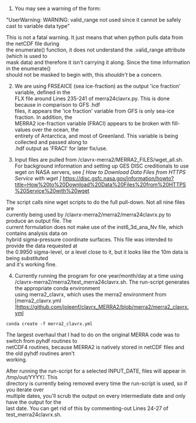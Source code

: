 1. You may see a warning of the form:  
  
"UserWarning: WARNING: valid_range not used since it cannot be safely cast to variable data type"  
  
This is not a fatal warning. It just means that when python pulls data from the netCDF file during  
the enumerate() function, it does not understand the .valid_range attribute (which is used to  
mask data) and therefore it isn't carrying it along. Since the time information in the enumerate()  
should not be masked to begin with, this *shouldn't* be a concern.  
  
2. We are using FRSEAICE (sea ice-fraction) as the output 'ice fraction' variable, defined in the  
FLX file around Lines 235-241 of merra24clavrx.py. This is done because in comparison to GFS .hdf  
files, it appears the 'ice fraction' variable from GFS is only sea-ice fraction. In addition, the  
MERRA2 ice-fraction variable (FRACI) appears to be broken with fill-values over the ocean, the  
entirety of Antarctica, and most of Greenland. This variable is being collected and passed along to  
.hdf output as 'FRACI' for later fix/use.  
  
3. Input files are pulled from /clavrx-merra2/MERRA2_FILES/wget_all.sh.
For background information and setting up GES DISC creditionals to use wget on NASA servers, see
*[ How to Download Data Files from HTTPS Service with wget ]* https://disc.gsfc.nasa.gov/information/howto?title=How%20to%20Download%20Data%20Files%20from%20HTTPS%20Service%20with%20wget


The script calls nine wget scripts to do the full pull-down. Not all nine files are  
currently being used by /clavrx-merra2/merra2/merra24clavrx.py to produce an output file. The  
current formulation does not make use of the inst6_3d_ana_Nv file, which contains analysis data on  
hybrid sigma-pressure coordinate surfaces. This file was intended to provide the data requested at  
the 0.9950 sigma-level, or a level close to it, but it looks like the 10m data is being substituted  
and it's working fine.  
  
4. Currently running the program for one year/month/day at a time using  
/clavrx-merra2/merra2/test_merra24clavrx.sh. The run-script generates the appropriate conda environment  
using merra2_clavrx, which uses the merra2 environment from [merra2_clavrx.yml ]https://github.com/joleenf/clavrx_MERRA2/blob/merra2/merra2_clavrx.yml

``` conda create -f merra2_clavrx.yml ```
  
  
The largest overhaul that I had to do on the original MERRA code was to switch from pyhdf routines to  
netCDF4 routines, because MERRA2 is natively stored in netCDF files and the old pyhdf routines aren't  
working.  
  
After running the run-script for a selected INPUT_DATE, files will appear in /tmp/out/YYYY/. This  
directory is currently being removed every time the run-script is used, so if you iterate over  
multiple dates, you'll scrub the output on every intermediate date and only have the output for the  
last date. You can get rid of this by commenting-out Lines 24-27 of test_merra24clavrx.sh.
